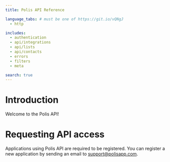 ```yaml
---
title: Polis API Reference

language_tabs: # must be one of https://git.io/vQNgJ
  - http

includes:
  - authentication
  - api/integrations
  - api/lists
  - api/contacts
  - errors
  - filters
  - meta

search: true
---
```


# Introduction

Welcome to the Polis API!

# Requesting API access

Applications using Polis API are required to be registered. You can register a new application by sending an email to <support@polisapp.com>.
